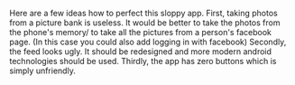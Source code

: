 Here are a few ideas how to perfect this sloppy app.
First, taking photos from a picture bank is useless. It would be better to take the photos from the phone's memory/ to take all the pictures from a person's facebook page.
(In this case you could also add logging in with facebook)
Secondly, the feed looks ugly. It should be redesigned and more modern android technologies should be used.
Thirdly, the app has zero buttons which is simply unfriendly.
